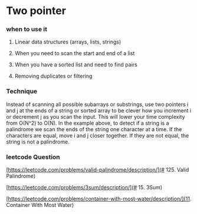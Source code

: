 # Two pointer

### when to use it 

1. Linear data structures (arrays, lists, strings)

2. When you need to scan the start and end of a list

3. When you have a sorted list and need to find pairs

4. Removing duplicates or filtering

### Technique

Instead of scanning all possible subarrays or substrings, use two pointers i and j at the ends of a string or sorted array to be clever how you increment i or decrement j as you scan the input. This will lower your time complexity from O(N^2) to O(N). In the example above, to detect if a string is a palindrome we scan the ends of the string one character at a time. If the characters are equal, move i and j closer together. If they are not equal, the string is not a palindrome.

### leetcode Question 

[https://leetcode.com/problems/valid-palindrome/description/](# 125. Valid Palindrome)

[https://leetcode.com/problems/3sum/description/](# 15. 3Sum)

[https://leetcode.com/problems/container-with-most-water/description/](11. Container With Most Water)

